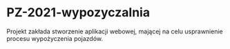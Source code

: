 # PZ-2021-wypozyczalnia
Projekt zakłada stworzenie aplikacji webowej, mającej na celu usprawnienie procesu wypożyczenia pojazdów.
